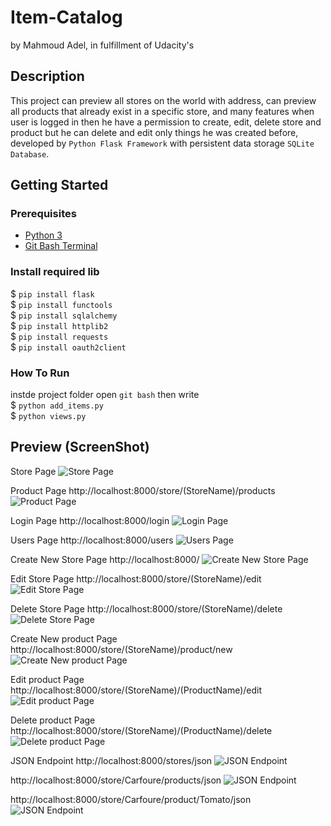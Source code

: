 # Item-Catalog
by Mahmoud Adel, in fulfillment of Udacity's

## Description
This project can preview all stores on the world with address, can preview
all products that already exist in a specific store, and many features when
user is logged in then he have a permission to create, edit, delete store
and product but he can delete and edit only things he was created before,
developed by `Python Flask Framework` with persistent data storage `SQLite Database`.

## Getting Started

### Prerequisites
* [Python 3](https://www.python.org/ftp/python/3.7.1/python-3.7.1.exe)
* [Git Bash Terminal](https://git-scm.com/download/win)

### Install required lib
$ `pip install flask`  
$ `pip install functools`  
$ `pip install sqlalchemy`  
$ `pip install httplib2`  
$ `pip install requests`  
$ `pip install oauth2client`  

### How To Run
instde project folder open `git bash` then write  
$ `python add_items.py`  
$ `python views.py`  

## Preview (ScreenShot)

Store Page
![Store Page](screenshot/Store_Page.png)

Product Page
http://localhost:8000/store/(StoreName)/products
![Product Page](screenshot/Products_Page.png)

Login Page
http://localhost:8000/login
![Login Page](screenshot/Login_Page.png)

Users Page
http://localhost:8000/users
![Users Page](screenshot/Users_Page.png)

Create New Store Page
http://localhost:8000/
![Create New Store Page](screenshot/New_Store_Page.png)

Edit Store Page
http://localhost:8000/store/(StoreName)/edit
![Edit Store Page](screenshot/Edit_Store_Page.png)

Delete Store Page
http://localhost:8000/store/(StoreName)/delete
![Delete Store Page](screenshot/Delete_Store_Page.png)

Create New product Page
http://localhost:8000/store/(StoreName)/product/new
![Create New product Page](screenshot/New_Product_Page.png)

Edit product Page
http://localhost:8000/store/(StoreName)/(ProductName)/edit
![Edit product Page](screenshot/Edit_Product_Page.png)

Delete product Page
http://localhost:8000/store/(StoreName)/(ProductName)/delete
![Delete product Page](screenshot/Delete_Product_Page.png)

JSON Endpoint
http://localhost:8000/stores/json
![JSON Endpoint](screenshot/stores_json.png)

http://localhost:8000/store/Carfoure/products/json
![JSON Endpoint](screenshot/Carfoure_products_json.png)

http://localhost:8000/store/Carfoure/product/Tomato/json
![JSON Endpoint](screenshot/Carfoure_product_Tomato_json.png)

